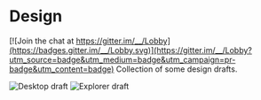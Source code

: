 # Design

[![Join the chat at https://gitter.im/__/Lobby](https://badges.gitter.im/__/Lobby.svg)](https://gitter.im/__/Lobby?utm_source=badge&utm_medium=badge&utm_campaign=pr-badge&utm_content=badge)
Collection of some design drafts.

![Desktop draft](https://raw.githubusercontent.com/infinnie/Design/master/draft-desktop.png)
![Explorer draft](https://raw.githubusercontent.com/infinnie/Design/master/explorer.png)

